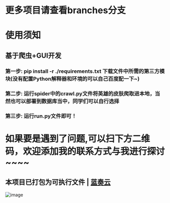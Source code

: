 # 更多项目请查看branches分支

# 使用须知

## 基于爬虫+GUI开发

### 第一步: pip install -r ./requirements.txt **下载**文件中所需的第三方模块(没有配置Python解释器和环境的可以自己百度配一下~)

### 第二步: 运行spider中的crawl.py文件将英雄的皮肤爬取进本地，当然也可以部署到数据库当中，同学们可以自行选择

### 第三步: 运行run.py文件即可！



# 如果要是遇到了问题,可以扫下方二维码，欢迎添加我的联系方式与我进行探讨~~~~
## 本项目已打包为可执行文件 | [蓝奏云](https://wwsd.lanzoue.com/i0ZeC0q8enah) 

![image](https://user-images.githubusercontent.com/65445818/217781908-c851009b-bbaa-4fa1-884d-c10b0cd145e0.png)
